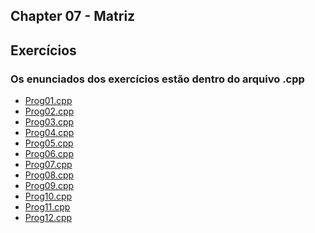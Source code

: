 ## Chapter 07 - Matriz

## Exercícios
### Os enunciados dos exercícios estão dentro do arquivo .cpp

- <a href="/chapter07/prog01/prog01.cpp">Prog01.cpp<a>
- <a href="/chapter07/prog02/prog02.cpp">Prog02.cpp<a>
- <a href="/chapter07/prog03/prog03.cpp">Prog03.cpp<a>
- <a href="/chapter07/prog04/prog04.cpp">Prog04.cpp<a>
- <a href="/chapter07/prog05/prog05.cpp">Prog05.cpp<a>
- <a href="/chapter07/prog06/prog06.cpp">Prog06.cpp<a>
- <a href="/chapter07/prog07/prog07.cpp">Prog07.cpp<a>
- <a href="/chapter07/prog08/prog08.cpp">Prog08.cpp<a>
- <a href="/chapter07/prog09/prog09.cpp">Prog09.cpp<a>
- <a href="/chapter07/prog10/prog10.cpp">Prog10.cpp<a>
- <a href="/chapter07/prog11/prog11.cpp">Prog11.cpp<a>
- <a href="/chapter07/prog12/prog12.cpp">Prog12.cpp<a>


